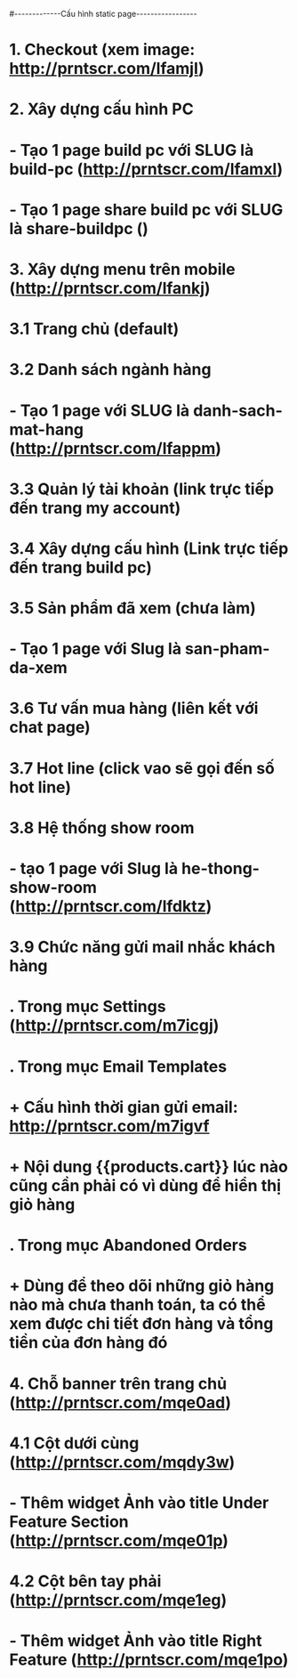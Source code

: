 
#-------------Cấu hình static page-----------------
# 1. Checkout (xem image: http://prntscr.com/lfamjl)
# 2. Xây dựng cấu hình PC
#       - Tạo 1 page build pc với SLUG là build-pc (http://prntscr.com/lfamxl)
#       - Tạo 1 page share build pc với SLUG là share-buildpc ()
# 3. Xây dựng menu trên mobile (http://prntscr.com/lfankj)
#   3.1 Trang chủ (default)
#   3.2 Danh sách ngành hàng
#       - Tạo 1 page với SLUG là danh-sach-mat-hang (http://prntscr.com/lfappm)
#   3.3 Quản lý tài khoản (link trực tiếp đến trang my account)
#   3.4 Xây dựng cấu hình (Link trực tiếp đến trang build pc)
#   3.5 Sản phẩm đã xem (chưa làm)
#       - Tạo 1 page với Slug là san-pham-da-xem
#   3.6 Tư vấn mua hàng (liên kết với chat page)
#   3.7 Hot line (click vao sẽ gọi đến số hot line)
#   3.8 Hệ thống show room
#       - tạo 1 page với Slug là he-thong-show-room (http://prntscr.com/lfdktz)
#   3.9 Chức năng gửi mail nhắc khách hàng
#       . Trong mục Settings (http://prntscr.com/m7icgj)
#       . Trong mục Email Templates
#           + Cấu hình thời gian gửi email: http://prntscr.com/m7igvf
#           + Nội dung {{products.cart}} lúc nào cũng cần phải có vì dùng để hiển thị giỏ hàng
#       . Trong mục Abandoned Orders
#           + Dùng để theo dõi những giỏ hàng nào mà chưa thanh toán, ta có thể xem được chi tiết đơn hàng và tổng tiền của đơn hàng đó
# 4. Chỗ banner trên trang chủ (http://prntscr.com/mqe0ad)
#   4.1 Cột dưới cùng (http://prntscr.com/mqdy3w)
#      - Thêm widget Ảnh vào title Under Feature Section (http://prntscr.com/mqe01p)
#   4.2 Cột bên tay phải (http://prntscr.com/mqe1eg)
#      - Thêm widget Ảnh vào title Right Feature (http://prntscr.com/mqe1po)